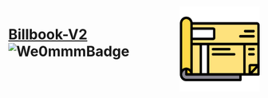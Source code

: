 <img src="./public/favicon.ico" align="right" width="160px" height="170px"/>

# [Billbook-V2](https://vzw.we0mmm.site/) ![We0mmmBadge](https://img.shields.io/badge/-We0mmm-blue?logo=visual-studio-code)
